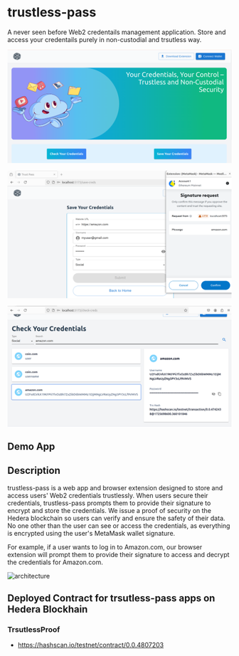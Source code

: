 # trustless-pass

A never seen before Web2 credentails management application. Store and access your credentails purely in non-custodial and trsutless way. 

![top](./docs/dashboard.png)

![top](./docs/save-creds.png)

![top](./docs/get-creds.png)


## Demo App



## Description

trustless-pass is a web app and browser extension designed to store and access users' Web2 credentials trustlessly. When users secure their credentials, trustless-pass prompts them to provide their signature to encrypt and store the credentials. We issue a proof of security on the Hedera blockchain so users can verify and ensure the safety of their data. No one other than the user can see or access the credentials, as everything is encrypted using the user's MetaMask wallet signature.

For example, if a user wants to log in to Amazon.com, our browser extension will prompt them to provide their signature to access and decrypt the credentials for Amazon.com.

![architecture](./docs/architecture.png)



## Deployed Contract for trsutless-pass apps on Hedera Blockhain

### TrsutlessProof

- https://hashscan.io/testnet/contract/0.0.4807203